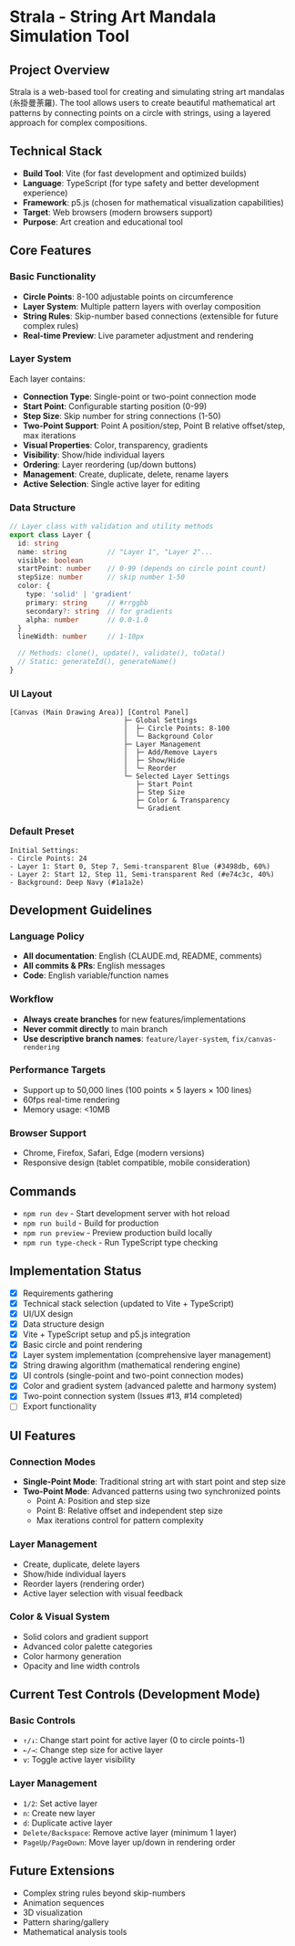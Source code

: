 # Strala - String Art Mandala Simulation Tool

## Project Overview
Strala is a web-based tool for creating and simulating string art mandalas (糸掛曼荼羅). The tool allows users to create beautiful mathematical art patterns by connecting points on a circle with strings, using a layered approach for complex compositions.

## Technical Stack
- **Build Tool**: Vite (for fast development and optimized builds)
- **Language**: TypeScript (for type safety and better development experience)
- **Framework**: p5.js (chosen for mathematical visualization capabilities)
- **Target**: Web browsers (modern browsers support)
- **Purpose**: Art creation and educational tool

## Core Features

### Basic Functionality
- **Circle Points**: 8-100 adjustable points on circumference
- **Layer System**: Multiple pattern layers with overlay composition
- **String Rules**: Skip-number based connections (extensible for future complex rules)
- **Real-time Preview**: Live parameter adjustment and rendering

### Layer System
Each layer contains:
- **Connection Type**: Single-point or two-point connection mode
- **Start Point**: Configurable starting position (0-99)
- **Step Size**: Skip number for string connections (1-50)
- **Two-Point Support**: Point A position/step, Point B relative offset/step, max iterations
- **Visual Properties**: Color, transparency, gradients
- **Visibility**: Show/hide individual layers
- **Ordering**: Layer reordering (up/down buttons)
- **Management**: Create, duplicate, delete, rename layers
- **Active Selection**: Single active layer for editing

### Data Structure
```typescript
// Layer class with validation and utility methods
export class Layer {
  id: string
  name: string          // "Layer 1", "Layer 2"...
  visible: boolean
  startPoint: number    // 0-99 (depends on circle point count)
  stepSize: number      // skip number 1-50
  color: {
    type: 'solid' | 'gradient'
    primary: string     // #rrggbb
    secondary?: string  // for gradients
    alpha: number       // 0.0-1.0
  }
  lineWidth: number     // 1-10px

  // Methods: clone(), update(), validate(), toData()
  // Static: generateId(), generateName()
}
```

### UI Layout
```
[Canvas (Main Drawing Area)] [Control Panel]
                            ├─ Global Settings
                            │  ├─ Circle Points: 8-100
                            │  └─ Background Color
                            ├─ Layer Management
                            │  ├─ Add/Remove Layers
                            │  ├─ Show/Hide
                            │  └─ Reorder
                            └─ Selected Layer Settings
                               ├─ Start Point
                               ├─ Step Size
                               ├─ Color & Transparency
                               └─ Gradient
```

### Default Preset
```
Initial Settings:
- Circle Points: 24
- Layer 1: Start 0, Step 7, Semi-transparent Blue (#3498db, 60%)
- Layer 2: Start 12, Step 11, Semi-transparent Red (#e74c3c, 40%)
- Background: Deep Navy (#1a1a2e)
```

## Development Guidelines

### Language Policy
- **All documentation**: English (CLAUDE.md, README, comments)
- **All commits & PRs**: English messages
- **Code**: English variable/function names

### Workflow
- **Always create branches** for new features/implementations
- **Never commit directly** to main branch
- **Use descriptive branch names**: `feature/layer-system`, `fix/canvas-rendering`

### Performance Targets
- Support up to 50,000 lines (100 points × 5 layers × 100 lines)
- 60fps real-time rendering
- Memory usage: <10MB

### Browser Support
- Chrome, Firefox, Safari, Edge (modern versions)
- Responsive design (tablet compatible, mobile consideration)

## Commands
- `npm run dev` - Start development server with hot reload
- `npm run build` - Build for production
- `npm run preview` - Preview production build locally
- `npm run type-check` - Run TypeScript type checking

## Implementation Status
- [x] Requirements gathering
- [x] Technical stack selection (updated to Vite + TypeScript)
- [x] UI/UX design
- [x] Data structure design
- [x] Vite + TypeScript setup and p5.js integration
- [x] Basic circle and point rendering
- [x] Layer system implementation (comprehensive layer management)
- [x] String drawing algorithm (mathematical rendering engine)
- [x] UI controls (single-point and two-point connection modes)
- [x] Color and gradient system (advanced palette and harmony system)
- [x] Two-point connection system (Issues #13, #14 completed)
- [ ] Export functionality

## UI Features
### Connection Modes
- **Single-Point Mode**: Traditional string art with start point and step size
- **Two-Point Mode**: Advanced patterns using two synchronized points
  - Point A: Position and step size
  - Point B: Relative offset and independent step size
  - Max iterations control for pattern complexity

### Layer Management
- Create, duplicate, delete layers
- Show/hide individual layers
- Reorder layers (rendering order)
- Active layer selection with visual feedback

### Color & Visual System
- Solid colors and gradient support
- Advanced color palette categories
- Color harmony generation
- Opacity and line width controls

## Current Test Controls (Development Mode)
### Basic Controls
- `↑/↓`: Change start point for active layer (0 to circle points-1)
- `←/→`: Change step size for active layer
- `v`: Toggle active layer visibility

### Layer Management
- `1/2`: Set active layer
- `n`: Create new layer
- `d`: Duplicate active layer
- `Delete/Backspace`: Remove active layer (minimum 1 layer)
- `PageUp/PageDown`: Move layer up/down in rendering order

## Future Extensions
- Complex string rules beyond skip-numbers
- Animation sequences
- 3D visualization
- Pattern sharing/gallery
- Mathematical analysis tools